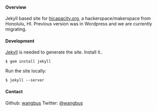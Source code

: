 #### Overview
Jekyll based site for [hicapacity.org](http://hicapacity.org), a
hackerspace/makerspace from Honolulu, HI. Previous version was in Wordpress
and we are currently migrating.

#### Development
[Jekyll](https://github.com/mojombo/jekyll) is needed to generate the site.
Install it..

    $ gem install jekyll

Run the site locally:

    $ jekyll --server

#### Contact
Github: [wangbus](http://github.com/wangbus)
Twitter: [@wangbus](http://twitter.com/wangbus)
